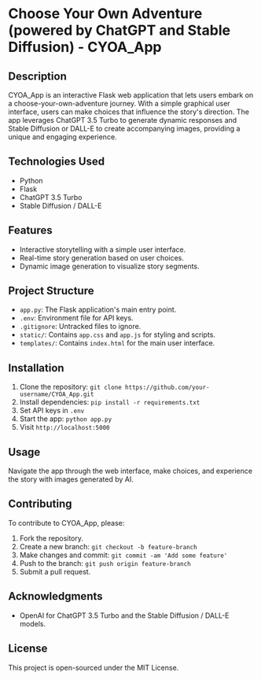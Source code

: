 # Choose Your Own Adventure (powered by ChatGPT and Stable Diffusion) - CYOA_App

## Description

CYOA_App is an interactive Flask web application that lets users embark on a choose-your-own-adventure journey. With a simple graphical user interface, users can make choices that influence the story's direction. The app leverages ChatGPT 3.5 Turbo to generate dynamic responses and Stable Diffusion or DALL-E to create accompanying images, providing a unique and engaging experience.

## Technologies Used

- Python
- Flask
- ChatGPT 3.5 Turbo
- Stable Diffusion / DALL-E

## Features

- Interactive storytelling with a simple user interface.
- Real-time story generation based on user choices.
- Dynamic image generation to visualize story segments.

## Project Structure

- `app.py`: The Flask application's main entry point.
- `.env`: Environment file for API keys.
- `.gitignore`: Untracked files to ignore.
- `static/`: Contains `app.css` and `app.js` for styling and scripts.
- `templates/`: Contains `index.html` for the main user interface.

## Installation

1. Clone the repository: `git clone https://github.com/your-username/CYOA_App.git`
2. Install dependencies: `pip install -r requirements.txt`
3. Set API keys in `.env`
4. Start the app: `python app.py`
5. Visit `http://localhost:5000`

## Usage

Navigate the app through the web interface, make choices, and experience the story with images generated by AI.

## Contributing

To contribute to CYOA_App, please:

1. Fork the repository.
2. Create a new branch: `git checkout -b feature-branch`
3. Make changes and commit: `git commit -am 'Add some feature'`
4. Push to the branch: `git push origin feature-branch`
5. Submit a pull request.

## Acknowledgments

- OpenAI for ChatGPT 3.5 Turbo and the Stable Diffusion / DALL-E models.

## License

This project is open-sourced under the MIT License.
